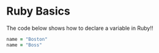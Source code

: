 # Ruby Basics

The code below shows how to declare a variable in Ruby!!

```ruby
name = "Boston"
name = "Boss"
```